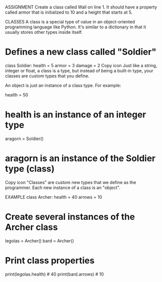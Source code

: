 ASSIGNMENT
Create a class called Wall on line 1. It should have a property called armor that is initialized to 10 and a height that starts at 5.

CLASSES
A class is a special type of value in an object-oriented programming language like Python. It's similar to a dictionary in that it usually stores other types inside itself.

# Defines a new class called "Soldier"

class Soldier:
health = 5
armor = 3
damage = 2
Copy icon
Just like a string, integer or float, a class is a type, but instead of being a built-in type, your classes are custom types that you define.

An object is just an instance of a class type. For example:

health = 50

# health is an instance of an integer type

aragorn = Soldier()

# aragorn is an instance of the Soldier type (class)

Copy icon
"Classes" are custom new types that we define as the programmer. Each new instance of a class is an "object".

EXAMPLE
class Archer:
health = 40
arrows = 10

# Create several instances of the Archer class

legolas = Archer()
bard = Archer()

# Print class properties

print(legolas.health) # 40
print(bard.arrows) # 10
